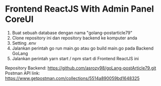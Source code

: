 # Frontend ReactJS With Admin Panel CoreUI

1.  Buat sebuah database dengan nama "golang-postarticle79"
2.  Clone repository ini dan repository backend ke komputer anda
3.  Setting .env
4.  Jalankan perintah go run main.go atau go build main.go pada Backend GoLang
5.  Jalankan perintah yarn start / npm start di Frontend ReactJS ini

Repository Backend: https://github.com/asrozy98/goLang-postArticle79.git
Postman API link: https://www.getpostman.com/collections/5514a890059bd1648325
